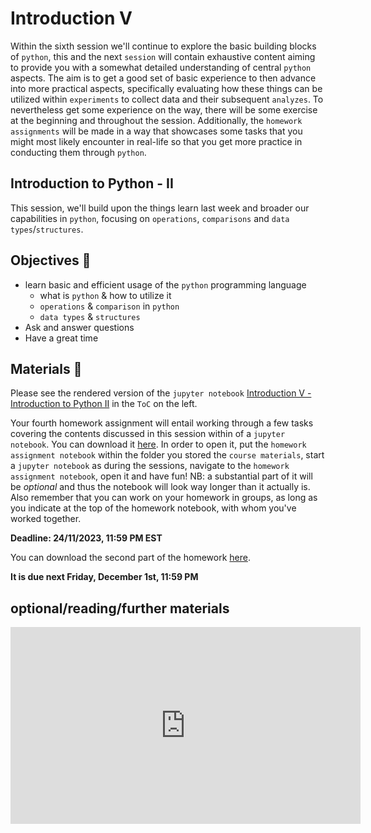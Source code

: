 # Introduction V

Within the sixth session we'll continue to explore the basic building blocks of `python`, this and the next `session` will contain exhaustive content aiming to provide you with a somewhat detailed understanding of central `python` aspects. The aim is to get a good set of basic experience to then advance into more practical aspects, specifically evaluating how these things can be utilized within `experiments` to collect data and their subsequent `analyzes`. To nevertheless get some experience on the way, there will be some exercise at the beginning and throughout the session. Additionally, the `homework assignments` will be made in a way that showcases some tasks that you might most likely encounter in real-life so that you get more practice in conducting them through `python`.

## Introduction to Python - II
This session, we'll build upon the things learn last week and broader our capabilities in `python`, focusing on `operations`, `comparisons` and `data types`/`structures`. 

## Objectives 📍

- learn basic and efficient usage of the `python` programming language
  - what is `python` & how to utilize it
  - `operations` & `comparison` in `python`
  - `data types` & `structures`
- Ask and answer questions
- Have a great time

## Materials 📓

Please see the rendered version of the `jupyter notebook` [Introduction V - Introduction to Python II](https://aylinsgl.github.io/Python_For_Psychologists_23-24/introduction/intro_python_II.html) in the `ToC` on the left.


Your fourth homework assignment will entail working through a few tasks covering the contents discussed in this session within of a `jupyter notebook`. You can download it [here](https://drive.google.com/file/d/1oHi1P3YzNLIKvhUx9TlmtmbIZT5Q2zHx/view?usp=sharing). In order to open it, put the `homework assignment notebook` within the folder you stored the `course materials`, start a `jupyter notebook` as during the sessions, navigate to the `homework assignment notebook`, open it and have fun! NB: a substantial part of it will be _optional_ and thus the notebook will look way longer than it actually is. Also remember that you can work on your homework in groups, as long as you indicate at the top of the homework notebook, with whom you've worked together.

**Deadline: 24/11/2023, 11:59 PM EST**

You can download the second part of the homework [here](https://drive.google.com/file/d/1Y6QfwfszbtSP7_hKFXtEEROK40KBwJ77/view?usp=sharing). 

**It is due next Friday, December 1st, 11:59 PM** 

## optional/reading/further materials

<iframe width="560" height="315" src="https://www.youtube.com/embed/--_K4G3HCcI" title="YouTube video player" frameborder="0" allow="accelerometer; autoplay; clipboard-write; encrypted-media; gyroscope; picture-in-picture" allowfullscreen></iframe>